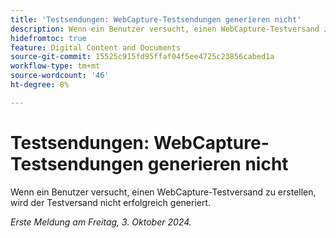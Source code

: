 ```yaml
---
title: 'Testsendungen: WebCapture-Testsendungen generieren nicht'
description: Wenn ein Benutzer versucht, einen WebCapture-Testversand zu erstellen, wird der Testversand nicht erfolgreich generiert.
hidefromtoc: true
feature: Digital Content and Documents
source-git-commit: 15525c915fd95ffaf04f5ee4725c23856cabed1a
workflow-type: tm+mt
source-wordcount: '46'
ht-degree: 8%

---
```



# Testsendungen: WebCapture-Testsendungen generieren nicht

Wenn ein Benutzer versucht, einen WebCapture-Testversand zu erstellen, wird der Testversand nicht erfolgreich generiert.

_Erste Meldung am Freitag, 3. Oktober 2024._

